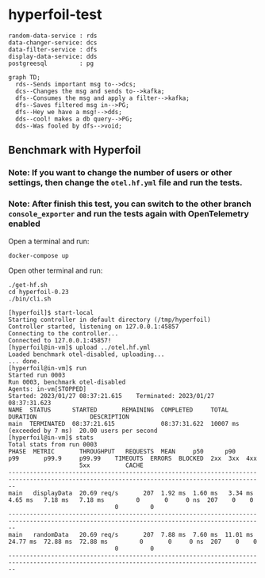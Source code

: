 # hyperfoil-test


```
random-data-service : rds
data-changer-service: dcs
data-filter-service : dfs
display-data-service: dds
postgreesql         : pg
```

```mermaid
graph TD;
  rds--Sends important msg to-->dcs;
  dcs--Changes the msg and sends to-->kafka;
  dfs--Consumes the msg and apply a filter-->kafka;
  dfs--Saves filtered msg in-->PG;
  dfs--Hey we have a msg!-->dds;
  dds--cool! makes a db query-->PG;
  dds--Was fooled by dfs-->void;
```

## Benchmark with Hyperfoil

### Note: If you want to change the number of users or other settings, then change the `otel.hf.yml` file and run the tests.

### Note: After finish this test, you can switch to the other branch `console_exporter` and run the tests again with OpenTelemetry enabled

Open a terminal and run:

```console
docker-compose up
```

Open other terminal and run:

```console
./get-hf.sh
cd hyperfoil-0.23
./bin/cli.sh
```

```console
[hyperfoil]$ start-local
Starting controller in default directory (/tmp/hyperfoil)
Controller started, listening on 127.0.0.1:45857
Connecting to the controller...
Connected to 127.0.0.1:45857!
[hyperfoil@in-vm]$ upload ../otel.hf.yml
Loaded benchmark otel-disabled, uploading...
... done.
[hyperfoil@in-vm]$ run
Started run 0003
Run 0003, benchmark otel-disabled
Agents: in-vm[STOPPED]
Started: 2023/01/27 08:37:21.615    Terminated: 2023/01/27 08:37:31.623
NAME  STATUS      STARTED       REMAINING  COMPLETED     TOTAL DURATION               DESCRIPTION
main  TERMINATED  08:37:21.615             08:37:31.622  10007 ms (exceeded by 7 ms)  20.00 users per second
[hyperfoil@in-vm]$ stats
Total stats from run 0003
PHASE  METRIC       THROUGHPUT   REQUESTS  MEAN     p50      p90       p99       p99.9     p99.99    TIMEOUTS  ERRORS  BLOCKED  2xx  3xx  4xx
                    5xx          CACHE
----------------------------------------------------------------------------------------------------------------------------------------------
main   displayData  20.69 req/s       207  1.92 ms  1.60 ms   3.34 ms   4.65 ms   7.18 ms   7.18 ms         0       0     0 ns  207    0    0
                              0         0
----------------------------------------------------------------------------------------------------------------------------------------------
main   randomData   20.69 req/s       207  7.88 ms  7.60 ms  11.01 ms  24.77 ms  72.88 ms  72.88 ms         0       0     0 ns  207    0    0
                              0         0
----------------------------------------------------------------------------------------------------------------------------------------------
```
